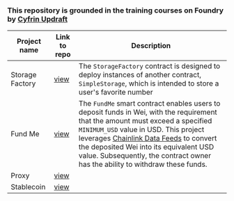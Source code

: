 ### This repository is grounded in the training courses on Foundry by [Cyfrin Updraft](https://updraft.cyfrin.io/)

| Project name | Link to repo | Description |
|--------------|--------------|-------------|
| Storage Factory| [view](https://github.com/AsyaMaior/foundry-storage-factory) | The `StorageFactory` contract is designed to deploy instances of another contract, `SimpleStorage`, which is intended to store a user's favorite number |
| Fund Me | [view](https://github.com/AsyaMaior/foundry-fund-me-f23) | The `FundMe` smart contract enables users to deposit funds in Wei, with the requirement that the amount must exceed a specified `MINIMUM_USD` value in USD. This project leverages [Chainlink Data Feeds](https://data.chain.link/) to convert the deposited Wei into its equivalent USD value. Subsequently, the contract owner has the ability to withdraw these funds. |
| Proxy | [view](https://github.com/AsyaMaior/foundry_proxy_f23) |      |
| Stablecoin | [view](https://github.com/AsyaMaior/foundry_stablecoin_f23) |    |